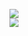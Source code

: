 [![](https://img.shields.io/badge/Made%20With-Github%20Spray-lightgrey.svg?style=for-the-badge&logo=github)](https://github.com/Annihil/github-spray#5849)  
[![](https://i.imgur.com/2DrTn0Z.gif)](https://github.com/Annihil/github-spray)